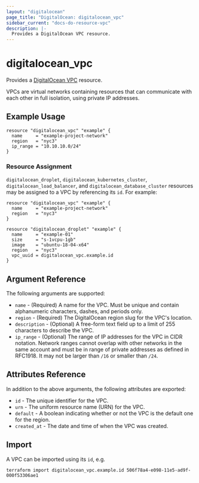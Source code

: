 ```yaml
---
layout: "digitalocean"
page_title: "DigitalOcean: digitalocean_vpc"
sidebar_current: "docs-do-resource-vpc"
description: |-
  Provides a DigitalOcean VPC resource.
---
```


# digitalocean_vpc

Provides a [DigitalOcean VPC](https://developers.digitalocean.com/documentation/v2/#vpcs) resource.

VPCs are virtual networks containing resources that can communicate with each
other in full isolation, using private IP addresses.

## Example Usage

```hcl
resource "digitalocean_vpc" "example" {
  name     = "example-project-network"
  region   = "nyc3"
  ip_range = "10.10.10.0/24"
}
```

### Resource Assignment

`digitalocean_droplet`, `digitalocean_kubernetes_cluster`,
`digitalocean_load_balancer`, and `digitalocean_database_cluster` resources
may be assigned to a VPC by referencing its `id`. For example:

```hcl
resource "digitalocean_vpc" "example" {
  name     = "example-project-network"
  region   = "nyc3"
}

resource "digitalocean_droplet" "example" {
  name     = "example-01"
  size     = "s-1vcpu-1gb"
  image    = "ubuntu-18-04-x64"
  region   = "nyc3"
  vpc_uuid = digitalocean_vpc.example.id
}
```

## Argument Reference

The following arguments are supported:

* `name` - (Required) A name for the VPC. Must be unique and contain alphanumeric characters, dashes, and periods only.
* `region` - (Required) The DigitalOcean region slug for the VPC's location.
* `description` - (Optional) A free-form text field up to a limit of 255 characters to describe the VPC.
* `ip_range` - (Optional) The range of IP addresses for the VPC in CIDR notation. Network ranges cannot overlap with other networks in the same account and must be in range of private addresses as defined in RFC1918. It may not be larger than `/16` or smaller than `/24`.

## Attributes Reference

In addition to the above arguments, the following attributes are exported:

* `id` - The unique identifier for the VPC.
* `urn` - The uniform resource name (URN) for the VPC.
* `default` - A boolean indicating whether or not the VPC is the default one for the region.
* `created_at` - The date and time of when the VPC was created.

## Import

A VPC can be imported using its `id`, e.g.

```
terraform import digitalocean_vpc.example.id 506f78a4-e098-11e5-ad9f-000f53306ae1
```
